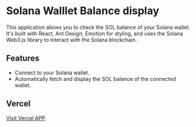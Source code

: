 # Solana Walllet Balance display

This application allows you to check the SOL balance of your Solana wallet. It's built with React, Ant Design, Emotion for styling, and uses the Solana Web3.js library to interact with the Solana blockchain.

## Features

- Connect to your Solana wallet.
- Automatically fetch and display the SOL balance of the connected wallet.

## Vercel

[Visit Vercel APP](https://solana-wallet-balance-display-7u1c.vercel.app/).
